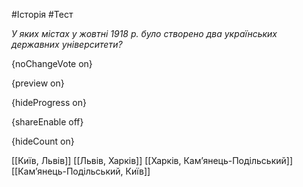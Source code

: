 #Історія #Тест

*У яких містах у жовтні 1918 р. було створено два українських державних університети?*

{noChangeVote on}

{preview on}

{hideProgress on}

{shareEnable off}

{hideCount on}

[[Київ, Львів]]
[[Львів, Харків]]
[[Харків, Кам’янець-Подільський]]
[[Кам’янець-Подільський, Київ]]
